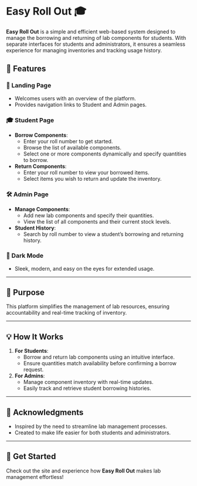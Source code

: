 # Easy Roll Out 🎓

**Easy Roll Out** is a simple and efficient web-based system designed to manage the borrowing and returning of lab components for students. With separate interfaces for students and administrators, it ensures a seamless experience for managing inventories and tracking usage history.  

## 🌟 Features  

### 🔑 Landing Page  
- Welcomes users with an overview of the platform.  
- Provides navigation links to Student and Admin pages.  

### 🎓 Student Page  
- **Borrow Components**:  
  - Enter your roll number to get started.  
  - Browse the list of available components.  
  - Select one or more components dynamically and specify quantities to borrow.  
- **Return Components**:  
  - Enter your roll number to view your borrowed items.  
  - Select items you wish to return and update the inventory.  

### 🛠️ Admin Page  
- **Manage Components**:  
  - Add new lab components and specify their quantities.  
  - View the list of all components and their current stock levels.  
- **Student History**:  
  - Search by roll number to view a student’s borrowing and returning history.  

### 🌙 Dark Mode  
- Sleek, modern, and easy on the eyes for extended usage.  

---

## 🎯 Purpose  
This platform simplifies the management of lab resources, ensuring accountability and real-time tracking of inventory.  

---

## 💡 How It Works  

1. **For Students**:  
   - Borrow and return lab components using an intuitive interface.  
   - Ensure quantities match availability before confirming a borrow request.  
2. **For Admins**:  
   - Manage component inventory with real-time updates.  
   - Easily track and retrieve student borrowing histories.  


---

## 🙌 Acknowledgments  
- Inspired by the need to streamline lab management processes.  
- Created to make life easier for both students and administrators.  

---

## 🚀 Get Started  
Check out the site and experience how **Easy Roll Out** makes lab management effortless!  
